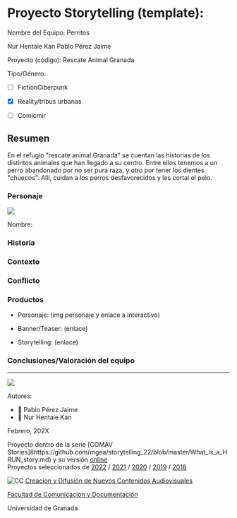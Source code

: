 

# Proyecto Storytelling (template): 

Nombre del Equipo: Perritos

  Nur Hentaie Kan
  Pablo Pérez Jaime

Proyecto (código): Rescate Animal Granada

Tipo/Género:  
- [ ] FictionCiberpunk  
- [x] Reality/tribus urbanas  
- [ ] Comicmir


## Resumen

En el refugio "rescate animal Granada" se cuentan las historias de los distintos animales que han llegado a su centro. Entre ellos tenemos a un perro abandonado por no ser pura raza, y otro por tener los dientes "chuecos". Allí, cuidan a los perros desfavorecidos y les cortal el pelo.

### Personaje

![](https://github.com/NurHK/storytelling/pexels-juan-mendez-3075517.jpg)

Nombre: 


### Historia


### Contexto


### Conflicto 



### Productos

- Personaje: (img personaje y enlace a interactivo) 


- Banner/Teaser:  (enlace) 


- Storytelling: (enlace) 




### Conclusiones/Valoración del equipo

------
![](https://upload.wikimedia.org/wikipedia/commons/thumb/6/62/CC-BY-SA-Andere_Wikis_%28v%29.svg/200px-CC-BY-SA-Andere_Wikis_%28v%29.svg.png)


Autores:  
<!---
Incluir lista de personas del grupo 
Se puede añadir enlace a página personal de github o lo que se quiera...(optativo)
-->

- :man: Pablo Pérez Jaime
- :woman: Nur Hentaie Kan

<!---
Lista completa de emojis de markDown - https://gist.github.com/rxaviers/7360908) 
-->



Febrero, 202X

Proyecto dentro de la serie [COMAV Stories]8https://github.com/mgea/storytelling_22/blob/master/What_is_a_HRUN_story.md) y su versión [online](https://utopolis.ugr.es/media/HRUN/)  
Proyectos seleccionados de [2022](https://github.com/mgea/storytelling/blob/master/2022/readme.md) / [2021](https://github.com/mgea/storytelling/blob/master/2021/readme.md) / [2020](https://github.com/mgea/storytelling/blob/master/2020/readme.md)  / 
[2019](https://github.com/mgea/storytelling/blob/master/2019/readme.md) / [2018](https://github.com/mgea/storytelling/blob/master/2018/readme.md) 

![CC](https://mirrors.creativecommons.org/presskit/buttons/88x31/png/by-nc-sa.png) [Creacion y Difusión de Nuevos Contenidos Audiovisuales](http://utopolis.ugr.es/medialab)

[Facultad de Comunicación y Documentación](http://fcd.ugr.es)

Universidad de Granada

